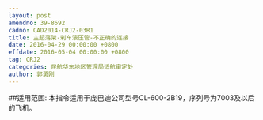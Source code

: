 ```yaml
---
layout: post
amendno: 39-8692
cadno: CAD2014-CRJ2-03R1
title: 主起落架-刹车液压管-不正确的连接
date: 2016-04-29 00:00:00 +0800
effdate: 2016-05-04 00:00:00 +0800
tag: CRJ2
categories: 民航华东地区管理局适航审定处
author: 郭勇刚
---
```


##适用范围:
本指令适用于庞巴迪公司型号CL-600-2B19，序列号为7003及以后的飞机。

